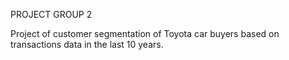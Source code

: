 PROJECT GROUP 2

Project of customer segmentation of Toyota car buyers based
on transactions data in the last 10 years.
